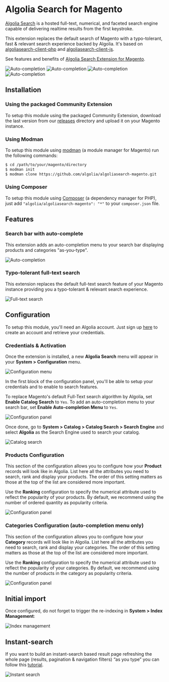 Algolia Search for Magento
==================

[Algolia Search](http://www.algolia.com) is a hosted full-text, numerical, and faceted search engine capable of delivering realtime results from the first keystroke.

This extension replaces the default search of Magento with a typo-tolerant, fast & relevant search experience backed by Algolia. It's based on [algoliasearch-client-php](https://github.com/algolia/algoliasearch-client-php) and [algoliasearch-client-js](https://github.com/algolia/algoliasearch-client-js).


See features and benefits of [Algolia Search Extension for Magento](https://www.algolia.com/with/magento).

![Auto-completion](https://img.shields.io/badge/magento-1.6.2-blue.svg)
![Auto-completion](https://img.shields.io/badge/magento-1.7.1-blue.svg)
![Auto-completion](https://img.shields.io/badge/magento-1.8.1-blue.svg)
![Auto-completion](https://img.shields.io/badge/magento-1.9-blue.svg)

Installation
--------------

### Using the packaged Community Extension

To setup this module using the packaged Community Extension, download the last version from our [releases](https://github.com/algolia/algoliasearch-magento/tree/master/releases) directory and upload it on your Magento instance.

### Using Modman

To setup this module using [modman](https://github.com/colinmollenhour/modman) (a module manager for Magento) run the following commands:

```sh
$ cd /path/to/your/magento/directory
$ modman init
$ modman clone https://github.com/algolia/algoliasearch-magento.git
```

### Using Composer

To setup this module using [Composer](https://getcomposer.org/) (a dependency manager for PHP), just add ```"algolia/algoliasearch-magento": "*"``` to your ```composer.json``` file.

Features
--------

### Search bar with auto-complete

This extension adds an auto-completion menu to your search bar displaying products and categories "as-you-type".

![Auto-completion](doc/auto-completion.gif)

### Typo-tolerant full-text search

This extension replaces the default full-text search feature of your Magento instance providing you a typo-tolerant & relevant search experience.

![Full-text search](doc/fts.png)


Configuration
--------------

To setup this module, you'll need an Algolia account. Just sign up [here](http://www.algolia.com/users/sign_up) to create an account and retrieve your credentials.

### Credentials & Activation

Once the extension is installed, a new **Algolia Search** menu will appear in your **System > Configuration** menu.

![Configuration menu](doc/configuration-menu.png)

In the first block of the configuration panel, you'll be able to setup your credentials and to enable to search features.

To replace Magento's default Full-Text search algorithm by Algolia, set **Enable Catalog Search** to `Yes`. To add an auto-completion menu to your search bar, set **Enable Auto-completion Menu** to `Yes`.

![Configuration panel](doc/configuration-credentials.png)

Once done, go to **System > Catalog > Catalog Search > Search Engine** and select **Algolia** as the Search Engine used to search your catalog.

![Catalog search](doc/catalog-search.png)


### Products Configuration

This section of the configuration allows you to configure how your **Product** records will look like in Algolia. List here all the attributes you need to search, rank and display your products. The order of this setting matters as those at the top of the list are considered more important.

Use the **Ranking** configuration to specify the numerical attribute used to reflect the popularity of your products. By default, we recommend using the number of ordered quantity as popularity criteria.

![Configuration panel](doc/configuration-product.png)

### Categories Configuration (auto-completion menu only)

This section of the configuration allows you to configure how your **Category** records will look like in Algolia. List here all the attributes you need to search, rank and display your categories. The order of this setting matters as those at the top of the list are considered more important.

Use the **Ranking** configuration to specify the numerical attribute used to reflect the popularity of your categories. By default, we recommend using the number of products in the category as popularity criteria.

![Configuration panel](doc/configuration-category.png)

Initial import
-----------------

Once configured, do not forget to trigger the re-indexing in **System > Index Management**:

![Index management](doc/index-management.png)


Instant-search
---------------

If you want to build an instant-search based result page refreshing the whole page (results, pagination & navigation filters) “as you type” you can follow this [tutorial](http://www.algolia.com/doc/tutorials/instant-search).

![Instant search](doc/instant-search.gif)

